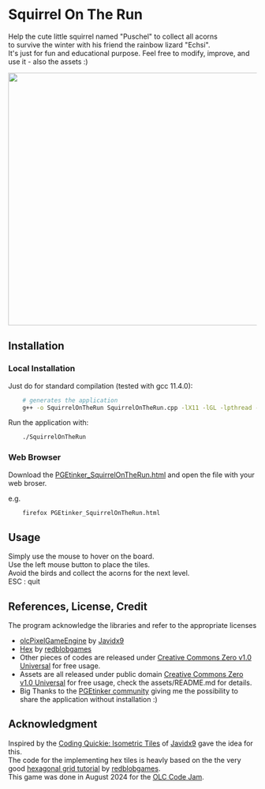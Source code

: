 # Squirrel On The Run 
Help the cute little squirrel named "Puschel" to collect all acorns  
to survive the winter with his friend the rainbow lizard "Echsi".  
It's just for fun and educational purpose. Feel free to modify, improve, and use it - also the assets :)
 
<img src="https://github.com/user-attachments/assets/4543d3f1-f393-40e0-ae5a-9956c9f4d21d" width="512">

 
## Installation

### Local Installation
Just do for standard compilation (tested with gcc 11.4.0):

````sh
    # generates the application
    g++ -o SquirrelOnTheRun SquirrelOnTheRun.cpp -lX11 -lGL -lpthread -lpng -lstdc++fs -std=c++17 -Wno-narrowing
````

Run the application with:

````sh
    ./SquirrelOnTheRun
````

### Web Browser
Download the [PGEtinker_SquirrelOnTheRun.html](https://github.com/Bondoki/SquirrelOnTheRun/blob/main/PGEtinker_SquirrelOnTheRun.html) and open the file with your web broser.  

e.g.  
````sh
    firefox PGEtinker_SquirrelOnTheRun.html
````


## Usage
Simply use the mouse to hover on the board.  
Use the left mouse button to place the tiles.  
Avoid the birds and collect the acorns for the next level.  
ESC : quit


## References, License, Credit
The program acknowledge the libraries and refer to the appropriate licenses
* [olcPixelGameEngine](https://github.com/OneLoneCoder/olcPixelGameEngine) by [Javidx9](https://github.com/OneLoneCoder)
* [Hex](https://www.redblobgames.com/grids/hexagons/codegen/output/lib.cpp) by [redblobgames](https://www.redblobgames.com)
* Other pieces of codes are released under [Creative Commons Zero v1.0 Universal](https://github.com/Bondoki/SquirrelOnTheRun/blob/main/LICENSE) for free usage.
* Assets are all released under public domain [Creative Commons Zero v1.0 Universal](https://github.com/Bondoki/SquirrelOnTheRun/blob/main/LICENSE) for free usage, check the assets/README.md for details.  
* Big Thanks to the [PGEtinker community](https://pgetinker.com/) giving me the possibility to share the application without installation :)


## Acknowledgment
Inspired by the [Coding Quickie: Isometric Tiles](https://www.youtube.com/watch?v=ukkbNKTgf5U) of [Javidx9](https://github.com/OneLoneCoder) gave the idea for this.  
The code for the implementing hex tiles is heavly based on the the very good [hexagonal grid tutorial](https://www.redblobgames.com/grids/hexagons) by [redblobgames](https://www.redblobgames.com).  
This game was done in August 2024 for the [OLC Code Jam](https://itch.io/jam/olc-codejam-2024).  

